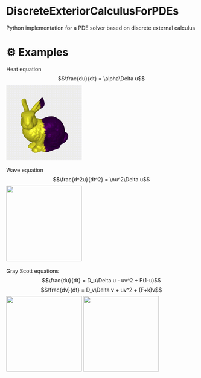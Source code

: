 # DiscreteExteriorCalculusForPDEs
Python implementation for a PDE solver based on discrete external calculus

# ⚙️ Examples
Heat equation $$\frac{du}{dt} = \alpha\Delta u$$
<img src="https://github.com/pcestola/DiscreteExteriorCalculusForPDEs/blob/main/GIFs/Heat.gif" width="200" height="200" />

Wave equation $$\frac{d^2u}{dt^2} = \nu^2\Delta u$$
<img src="https://github.com/pcestola/DiscreteExteriorCalculusForPDEs/blob/main/GIFs/wave.gif" width="200" height="200" />

Gray Scott equations $$\frac{du}{dt} = D_u\Delta u - uv^2 + F(1-u)$$ $$\frac{dv}{dt} = D_v\Delta v + uv^2 + (F+k)v$$
<img src="https://github.com/pcestola/DiscreteExteriorCalculusForPDEs/blob/main/GIFs/gs.gif" width="200" height="200" />
<img src="https://github.com/pcestola/DiscreteExteriorCalculusForPDEs/blob/main/GIFs/gs3.gif" width="200" height="200" />
